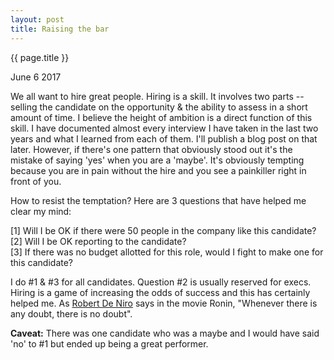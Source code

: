 ```yaml
---
layout: post
title: Raising the bar 
---
```


{{ page.title }}

June 6 2017

We all want to hire great people. Hiring is a skill. It involves two parts -- selling the candidate on the opportunity & the ability to assess in a short amount of time. I believe the height of ambition is a direct function of this skill. I have documented almost every interview I have taken in the last two years and what I learned from each of them. I'll publish a blog post on that later. However, if there's one pattern that obviously stood out it's the mistake of saying 'yes' when you are a 'maybe'. It's obviously tempting because you are in pain without the hire and you see a painkiller right in front of you.

How to resist the temptation? Here are 3 questions that have helped me clear my mind: 

[1] Will I be OK if there were 50 people in the company like this candidate?  
[2] Will I be OK reporting to the candidate?  
[3] If there was no budget allotted for this role, would I fight to make one
for this candidate?    

I do #1 & #3 for all candidates. Question #2 is usually reserved for execs. Hiring is a game of increasing the odds of success and this has certainly helped me. As [Robert De Niro](https://www.youtube.com/watch?v=0hnhvWKMqm4) says in the movie Ronin, "Whenever there is any doubt, there is no doubt". 

**Caveat:**
There was one candidate who was a maybe and I would have said 'no' to #1 but
ended up being a great performer. 
